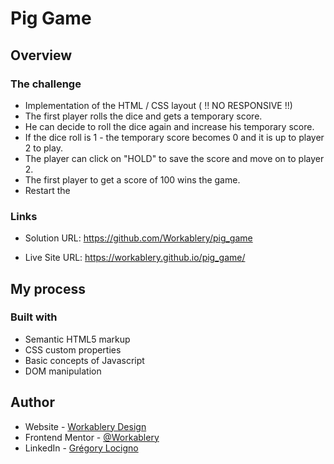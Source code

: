 # Pig Game

## Overview

### The challenge

- Implementation of the HTML / CSS layout ( !! NO RESPONSIVE !!)
- The first player rolls the dice and gets a temporary score.
- He can decide to roll the dice again and increase his temporary score.
- If the dice roll is 1 - the temporary score becomes 0 and it is up to player 2 to play.
- The player can click on "HOLD" to save the score and move on to player 2.
- The first player to get a score of 100 wins the game.
- Restart the

### Links

- Solution URL: https://github.com/Workablery/pig_game

- Live Site URL: https://workablery.github.io/pig_game/

## My process

### Built with

- Semantic HTML5 markup
- CSS custom properties
- Basic concepts of Javascript
- DOM manipulation

## Author

- Website - [Workablery Design](https://github.com/Workablery)
- Frontend Mentor - [@Workablery](https://www.frontendmentor.io/profile/Workablery)
- LinkedIn - [Grégory Locigno](https://www.linkedin.com/in/greglocigno/)

